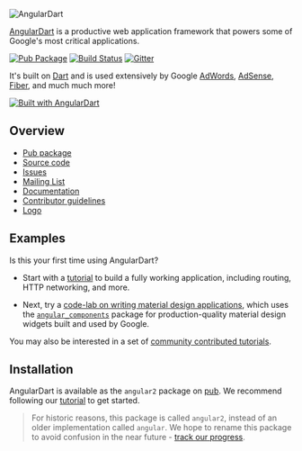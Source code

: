 ![AngularDart](https://raw.githubusercontent.com/dart-lang/logos/master/logos_and_wordmarks/angulardart-logo.png)

[AngularDart][angular_dart] is a productive web application framework that
powers some of Google's most critical applications.

<!-- Badges -->

[![Pub Package](https://img.shields.io/pub/v/angular2.svg)](https://pub.dartlang.org/packages/angular2)
[![Build Status](https://travis-ci.org/dart-lang/angular2.svg?branch=master)](https://travis-ci.org/dart-lang/angular2)
[![Gitter](https://img.shields.io/gitter/room/dart-lang/angular2.svg)](https://gitter.im/dart-lang/angular2)

It's built on [Dart][dart_web] and is used extensively by Google 
[AdWords][ad_words], [AdSense][ad_sense], [Fiber][fiber], and much much more!

[![Built with AngularDart](https://2.bp.blogspot.com/-T50YZP5hlW4/Vv07k1PPVmI/AAAAAAAAM_Q/kVo8eImMOFUWLYqXg_xGzaWPvvlO7lhng/s0/adwords-dart.png)][ad_words]

## Overview

 * [Pub package][pub]
 * [Source code](https://github.com/dart-lang/angular2)
 * [Issues](https://github.com/dart-lang/angular2/issues)
 * [Mailing List](https://groups.google.com/a/dartlang.org/forum/#!forum/web)
 * [Documentation][angular_dart]
 * [Contributor guidelines][contribute]
 * [Logo](https://raw.githubusercontent.com/dart-lang/logos/master/logos_and_wordmarks/angulardart-logo.svg)

[ad_sense]: http://news.dartlang.org/2016/10/google-adsense-angular-dart.html
[ad_words]: http://news.dartlang.org/2016/03/the-new-adwords-ui-uses-dart-we-asked.html
[fiber]: http://news.dartlang.org/2015/11/how-google-uses-angular-2-with-dart.html
[angular_dart]: https://webdev.dartlang.org/angular
[dart_web]: https://webdev.dartlang.org/
[pub]: https://pub.dartlang.org/packages/angular2
[contribute]: https://github.com/dart-lang/angular2/blob/master/CONTRIBUTING.md

## Examples

Is this your first time using AngularDart?

* Start with a [tutorial][tutorial] to build a fully working application,
  including routing, HTTP networking, and more.

* Next, try a [code-lab on writing material design applications][code_lab],
  which uses the [`angular_components`](https://webdev.dartlang.org/components)
  package for production-quality material design widgets built and used by
  Google.

You may also be interested in a set of [community contributed tutorials][comm].

[tutorial]: https://webdev.dartlang.org/angular/tutorial
[code_lab]: https://codelabs.developers.google.com/codelabs/your-first-angulardart-web-app/
[comm]: https://dart.academy/tag/angular2/

## Installation

AngularDart is available as the `angular2` package on [pub][]. We recommend
following our [tutorial][] to get started.

> For historic reasons, this package is called `angular2`, instead of an older
> implementation called `angular`. We hope to rename this package to avoid
> confusion in the near future - [track our progress][track_rename].

[track_rename]: https://github.com/dart-lang/angular2/issues/78
